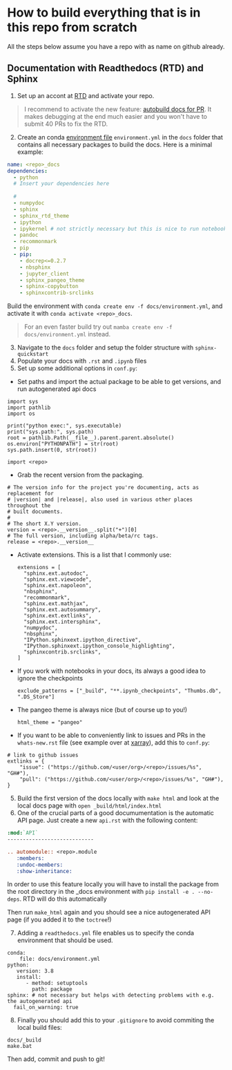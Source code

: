 # How to build everything that is in this repo from scratch

All the steps below assume you have a repo with <repo> as name on github already.

## Documentation with Readthedocs (RTD) and Sphinx

1. Set up an accont at [RTD](https://readthedocs.org/) and activate your repo.
> I recommend to activate the new feature: [autobuild docs for PR](https://docs.readthedocs.io/en/stable/guides/autobuild-docs-for-pull-requests.html). It makes debugging at the end much easier and you won't have to submit 40 PRs to fix the RTD.

2. Create an conda [environment file]() `environment.yml` in the `docs` folder that contains all necessary packages to build the docs. Here is a minimal example:
```yaml
name: <repo>_docs
dependencies:
  - python
  # Insert your dependencies here
  
  #
  - numpydoc
  - sphinx
  - sphinx_rtd_theme
  - ipython
  - ipykernel # not strictly necessary but this is nice to run notebooks in this env to test
  - pandoc
  - recommonmark
  - pip
  - pip:
    - docrep<=0.2.7
    - nbsphinx
    - jupyter_client
    - sphinx_pangeo_theme
    - sphinx-copybutton
    - sphinxcontrib-srclinks

```
Build the environment with `conda create env -f docs/environment.yml`, and activate it with `conda activate <repo>_docs`.
> For an even faster build try out `mamba create env -f docs/environment.yml` instead.

3. Navigate to the `docs` folder and setup the folder structure with `sphinx-quickstart`
4. Populate your docs with `.rst` and `.ipynb` files
5. Set up some additional options in `conf.py`:
  - Set paths and import the actual package to be able to get versions, and run autogenerated api docs
  ```
  import sys
  import pathlib
  import os

  print("python exec:", sys.executable)
  print("sys.path:", sys.path)
  root = pathlib.Path(__file__).parent.parent.absolute()
  os.environ["PYTHONPATH"] = str(root)
  sys.path.insert(0, str(root))
  
  import <repo>
  ```
  
  - Grab the recent version from the packaging. 
  ```
  # The version info for the project you're documenting, acts as replacement for
  # |version| and |release|, also used in various other places throughout the
  # built documents.
  #
  # The short X.Y version.
  version = <repo>.__version__.split("+")[0]
  # The full version, including alpha/beta/rc tags.
  release = <repo>.__version__
  ```
  

  - Activate extensions. This is a list that I commonly use:
    ```
    extensions = [
      "sphinx.ext.autodoc",
      "sphinx.ext.viewcode",
      "sphinx.ext.napoleon",
      "nbsphinx",
      "recommonmark",
      "sphinx.ext.mathjax",
      "sphinx.ext.autosummary",
      "sphinx.ext.extlinks",
      "sphinx.ext.intersphinx",
      "numpydoc",
      "nbsphinx",
      "IPython.sphinxext.ipython_directive",
      "IPython.sphinxext.ipython_console_highlighting",
      "sphinxcontrib.srclinks",
    ]
    ```
  - If you work with notebooks in your docs, its always a good idea to ignore the checkpoints 
    ```
    exclude_patterns = ["_build", "**.ipynb_checkpoints", "Thumbs.db", ".DS_Store"]
    ```
  - The pangeo theme is always nice (but of course up to you!) 
    ```
    html_theme = "pangeo"
    ```
  - If you want to be able to conveniently link to issues and PRs in the `whats-new.rst` file (see example over at [xarray](https://github.com/pydata/xarray/blob/master/doc/whats-new.rst)), add this to `conf.py`:
  ```
  # link to github issues
  extlinks = {
      "issue": ("https://github.com/<user/org>/<repo>/issues/%s", "GH#"),
      "pull": ("https://github.com/<user/org>/<repo>/issues/%s", "GH#"),
  }
  ```
5. Build the first version of the docs locally with `make html` and look at the local docs page with `open _build/html/index.html`
6. One of the crucial parts of a good documumentation is the automatic API page. Just create a new `api.rst` with the following content:
  ```rst
  :mod:`API`
  ----------------------------

  .. automodule:: <repo>.module
     :members:
     :undoc-members:
     :show-inheritance:
  
  ```
  In order to use this feature locally you will have to install the package from the root directory in the <repo>_docs environment with `pip install -e . --no-deps`. RTD will do this automatically
  
  Then run `make_html` again and you should see a nice autogenerated API page (if you added it to the `toctree`!)
  
7. Adding a `readthedocs.yml` file enables us to specify the conda environment that should be used. 

```
conda:
    file: docs/environment.yml
python:
   version: 3.8
   install:
      - method: setuptools
        path: package
sphinx: # not necessary but helps with detecting problems with e.g. the autogenerated api
  fail_on_warning: true
```

8. Finally you should add this to your `.gitignore` to avoid commiting the local build files:
 ```
 docs/_build
 make.bat
 
 ```
 Then add, commit and push to git!
